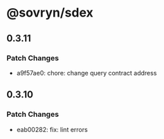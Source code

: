 # @sovryn/sdex

## 0.3.11

### Patch Changes

- a9f57ae0: chore: change query contract address

## 0.3.10

### Patch Changes

- eab00282: fix: lint errors
